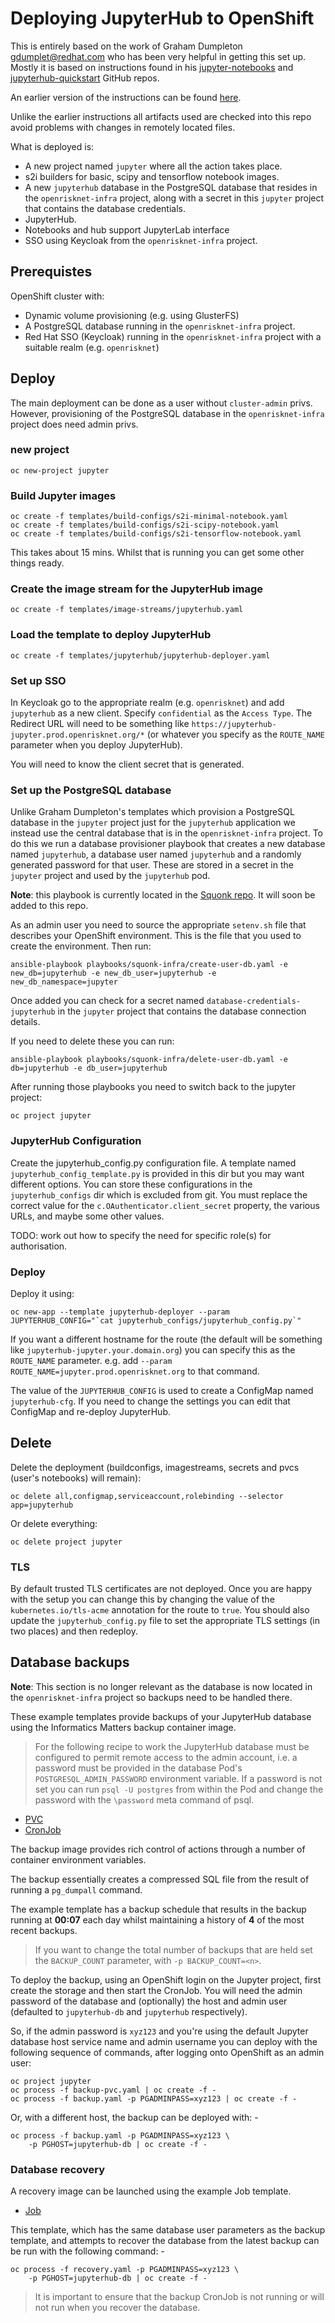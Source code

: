 # Deploying JupyterHub to OpenShift

This is entirely based on the work of Graham Dumpleton <gdumplet@redhat.com> who has been very helpful in getting this
set up. Mostly it is based on instructions found in his
[jupyter-notebooks](https://github.com/jupyter-on-openshift/jupyter-notebooks) and
[jupyterhub-quickstart](https://github.com/jupyter-on-openshift/jupyterhub-quickstart)
GitHub repos.

An earlier version of the instructions can be found [here](README-v1.md).

Unlike the earlier instructions all artifacts used are checked into this repo avoid problems with changes in remotely
located files.

What is deployed is:

* A new project named `jupyter` where all the action takes place.
* s2i builders for basic, scipy and tensorflow notebook images.
* A new `jupyterhub` database in the PostgreSQL database that resides in the `openrisknet-infra` project, along with a
secret in this `jupyter` project that contains the database credentials.
* JupyterHub.
* Notebooks and hub support JupyterLab interface
* SSO using Keycloak from the `openrisknet-infra` project.

## Prerequistes

OpenShift cluster with:

* Dynamic volume provisioning (e.g. using GlusterFS)
* A PostgreSQL database running in the `openrisknet-infra` project.
* Red Hat SSO (Keycloak) running in the `openrisknet-infra` project with a suitable realm (e.g. `openrisknet`)

## Deploy

The main deployment can be done as a user without `cluster-admin` privs. However, provisioning of the PostgreSQL database
in the `openrisknet-infra` project does need admin privs.

### new project
```
oc new-project jupyter
```

### Build Jupyter images
```
oc create -f templates/build-configs/s2i-minimal-notebook.yaml
oc create -f templates/build-configs/s2i-scipy-notebook.yaml
oc create -f templates/build-configs/s2i-tensorflow-notebook.yaml
```
This takes about 15 mins. Whilst that is running you can get some other things ready.

### Create the image stream for the JupyterHub image

```
oc create -f templates/image-streams/jupyterhub.yaml
```

### Load the template to deploy JupyterHub

```
oc create -f templates/jupyterhub/jupyterhub-deployer.yaml
```

### Set up SSO

In Keycloak go to the appropriate realm (e.g. `openrisknet`) and add `jupyterhub` as a new client.
Specify `confidential` as the `Access Type`. 
The Redirect URL will need to be something like `https://jupyterhub-jupyter.prod.openrisknet.org/*` (or whatever you specify
as the `ROUTE_NAME` parameter when you deploy JupyterHub).

You will need to know the client secret that is generated.

### Set up the PostgreSQL database

Unlike Graham Dumpleton's templates which provision a PostgreSQL database in the `jupyter` project just for the `jupyterhub`
application we instead use the central database that is in the `openrisknet-infra` project.
To do this we run a database provisioner playbook that creates a new database named `jupyterhub`, a database user named
`jupyterhub` and a randomly generated password for that user.
These are stored in a secret in the `jupyter` project and used by the `jupyterhub` pod.

__Note__: this playbook is currently located in the [Squonk repo](https://github.com/InformaticsMatters/squonk). It will soon 
be added to this repo. 

As an admin user you need to source the appropriate `setenv.sh` file that describes your OpenShift environment. This is the file 
that you used to create the environment. Then run:

```
ansible-playbook playbooks/squonk-infra/create-user-db.yaml -e new_db=jupyterhub -e new_db_user=jupyterhub -e new_db_namespace=jupyter
```

Once added you can check for a secret named `database-credentials-jupyterhub` in the `jupyter` project that contains the
database connection details.

If you need to delete these you can run:

```
ansible-playbook playbooks/squonk-infra/delete-user-db.yaml -e db=jupyterhub -e db_user=jupyterhub
```

After running those playbooks you need to switch back to the jupyter project:

```
oc project jupyter
```

### JupyterHub Configuration

Create the jupyterhub_config.py configuration file. A template named `jupyterhub_config_template.py` is provided in this 
dir but you may want different options. You can store these configurations in the `jupyterhub_configs` dir which is excluded 
from git.
You must replace the correct value for the `c.OAuthenticator.client_secret` property, the various URLs, and maybe some
other values. 

TODO: work out how to specify the need for specific role(s) for authorisation.


### Deploy

Deploy it using:
```
oc new-app --template jupyterhub-deployer --param JUPYTERHUB_CONFIG="`cat jupyterhub_configs/jupyterhub_config.py`"
```
If you want a different hostname for the route (the default will be something like `jupyterhub-jupyter.your.domain.org`)
you can specify this as the `ROUTE_NAME` parameter. e.g. add `--param ROUTE_NAME=jupyter.prod.openrisknet.org` to that 
command.

The value of the `JUPYTERHUB_CONFIG` is used to create a ConfigMap named `jupyterhub-cfg`. If you need to change the settings
you can edit that ConfigMap and re-deploy JupyterHub.

## Delete
Delete the deployment (buildconfigs, imagestreams, secrets and pvcs (user's notebooks) will remain):
```
oc delete all,configmap,serviceaccount,rolebinding --selector app=jupyterhub
```

Or delete everything:
```
oc delete project jupyter
```

### TLS

By default trusted TLS certificates are not deployed. Once you are happy with the setup you can change this by changing 
the value of the `kubernetes.io/tls-acme` annotation for the route to `true`. You should also update the `jupyterhub_config.py`
file to set the appropriate TLS settings (in two places) and then redeploy.

## Database backups

__Note__: This section is no longer relevant as the database is now located in the `openrisknet-infra` project so backups 
need to be handled there.

These example templates provide backups of your JupyterHub database
using the Informatics Matters backup container image.

>   For the following recipe to work the JupyterHub database must be configured
    to permit remote access to the admin account, i.e. a password must be
    provided in the database Pod's `POSTGRESQL_ADMIN_PASSWORD` environment
    variable. If a password is not set you can run `psql -U postgres` from
    within the Pod and change the password with the `\password` meta command
    of psql.

-   [PVC](backup-pvc.yaml)
-   [CronJob](backup.yaml)

The backup image provides rich control of actions
through a number of container environment variables.

The backup essentially creates a compressed SQL file from the
result of running a `pg_dumpall` command.

The example template has a backup schedule that results in the
backup running at **00:07** each day whilst maintaining a history of
**4** of the most recent backups.

>   If you want to change the total number of backups that are held set the
    `BACKUP_COUNT` parameter, with `-p BACKUP_COUNT=<n>`.

To deploy the backup, using an OpenShift login on the Jupyter project,
first create the storage and then start the CronJob. You will need
the admin password of the database and (optionally) the host and
admin user (defaulted to `jupyterhub-db` and `jupyterhub` respectively).

So, if the admin password is `xyz123` and you're using the default Jupyter
database host service name and admin username you can deploy with the
following sequence of commands, after logging onto OpenShift as an admin user:

```
oc project jupyter
oc process -f backup-pvc.yaml | oc create -f -
oc process -f backup.yaml -p PGADMINPASS=xyz123 | oc create -f -
```

Or, with a different host, the backup can be deployed with: -

```
oc process -f backup.yaml -p PGADMINPASS=xyz123 \
    -p PGHOST=jupyterhub-db | oc create -f -
```

### Database recovery
A recovery image can be launched using the example Job template.

-   [Job](recovery.yaml)

This template, which has the same database user parameters as the backup
template, and attempts to recover the database from the latest backup can
be run with the following command: -

```
oc process -f recovery.yaml -p PGADMINPASS=xyz123 \
    -p PGHOST=jupyterhub-db | oc create -f -
```

>   It is important to ensure that the backup CronJob is not running
    or will not run when you recover the database.
 